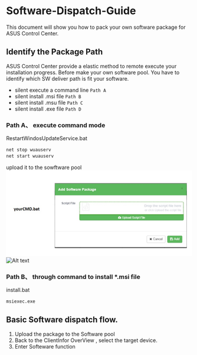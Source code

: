 # Software-Dispatch-Guide
This document will show you how to pack your own software package for ASUS Control Center.

## Identify the Package Path
ASUS Control Center provide a elastic method to remote execute your installation progress.
Before make your own software pool.
You have to identify which SW deliver path is fit your software.

- silent execute a command line `Path A`
- silent install .msi file `Path B`
- silent install .msu file `Path C`
- silent install .exe file `Path D`

### Path A、 execute command mode

RestartWindosUpdateService.bat
```cmd
net stop wuauserv
net start wuauserv
```
upload it to the sowftware pool
![Alt text](resources/test.jpg?raw=true "Path A")
![Alt text](https://goo.gl/NciLBx "Path A")

### Path B、 through command to install *.msi file
install.bat
```cmd
msiexec.exe 
```

## Basic Software dispatch flow.
1. Upload the package to the Software pool
2. Back to the ClientInfor OverView , select the target device.
3. Enter Softeware function 
